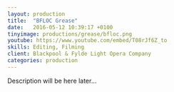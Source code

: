 ```yaml
---
layout: production
title:  "BFLOC Grease"
date:   2016-05-12 10:39:17 +0100
tinyimage: productions/grease/bfloc.png
youtube: https://www.youtube.com/embed/T08rJf6Z_to
skills: Editing, Filming
client: Blackpool & Fylde Light Opera Company
categories: production
---
```

<!--The date is in american format, sorry!-->
<!--For the youtube link, copy from the videos page, an example would be 'https://www.youtube.com/embed/rT26VIe_VBQ'-->
<!-- Tinyimage must be 500 x 500 pixels, make background transparent (looks better but optional), url is from the /images directory -->
<!-- Write the description below, no character limit -->

Description will be here later...